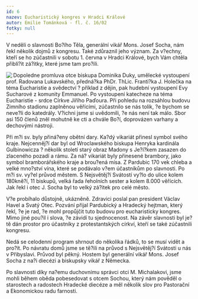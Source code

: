 ```yaml
---
id: 6
nazev: Eucharistický kongres v Hradci Králové
autor: Emilie Tománková - fl. č. 16/02
fotky: null
---
```

V neděli o slavnosti Bo?ího Těla, generální vikář Mons. Josef Socha, nám řekl několik dojmů z kongresu. Také zdůraznil jeho význam. Za v?echny, kteří se ho zúčastnili v sobotu 1. června v Hradci Králové, bych Vám chtěla přiblí?it zá?itky, které jsme tam pro?ili. <p>
<img src="obr/2002_ekongres.gif" align="left">Dopoledne promluva otce biskupa Dominika Duky, umělecké vystoupení prof. Radovana Lukavského, předná?ka PhDr. ThLic. Franti?ka J. Holečka na téma Eucharistie a svědectví ? příklad z dějin, pak hudební vystoupení Evy Sucharové z komunity Emmanuel. Po vystoupení katecheze na téma Eucharistie -  srdce Církve Jiřího Paďoura. Při pohledu na rozsáhlou budovu Zimního stadionu zaplněnou věřícími, zúčastnilo se nás tolik, ?e bychom se neve?li do katedrály. V?ichni jsme si uvědomili, ?e nás není tak málo. Sbor asi 150 členů zněl mohutně ke cti a chvále Bo?í, doprovázen varhany a dechovými nástroji. <p>
Při m?i sv. byly přiná?eny obětní dary. Ka?dý vikariát přinesl symbol svého kraje. Nejcenněj?í dar byl od Wroclawského biskupa Henryka kardinála Gulbinowicza ? několik století starý obraz Madony s Je?í?kem zasazen do zlaceného pozadí a rámu. Za ná? vikariát byly přinesené brambory, jako symbol bramborářského kraje a brou?ená mísa. Z Pardubic 170 vek chleba a velké mno?ství vína, které se podávalo v?em účastníkům po slavnosti.  Po m?i sv. vy?el průvod městem. S Nejsvětěj?í Svátostí vy?lo do ulice kolem 180kně?í, 11 biskupů, velká řada řeholních sester a kolem 8.000 věřících. Jak řekl i otec J. Socha byl to velký zá?itek pro celé město. <p>
V?e probíhalo důstojně, ukázněně. Zdravici poslal pan president Václav Havel a Svatý Otec. Pozvání přijal Pardubický a Hradecký hejtman, který řekl, ?e je rad, ?e mohl propůjčit tuto budovu pro eucharisticky kongres. Mimo jiné pou?il i slova, ?e závidí tu sjednocenost. Na závěr slavnosti byl je?tě dán prostor pro účastníky z protestantských církví, kteří se také zúčastnili kongresu.<p>
Nedá se celodenní program shrnout do několika řádků, to se musí vidět a pro?ít. Po návratu domů jsme se tě?ili na průvod s Nejsvětěj?í Svátosti u nás v Přibyslavi. Průvod byl pěkný. Hostem byl generální vikář Mons. Josef Socha z na?i diecézi a biskupsky vikář z Německa. <p>
Po slavnosti díky na?emu duchovnímu správci otci M. Michalakovi, jsme mohli během oběda pobesedovat s otcem Sochou, který nám pověděl o starostech a radostech Hradecké diecéze a měl několik slov pro Pastorační a Ekonomickou radu farnosti.
